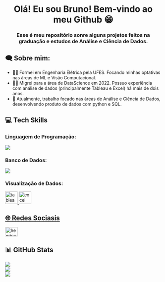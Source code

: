 <h1 align="center">Olá! Eu sou Bruno! Bem-vindo ao meu Github 😁</h1>
<h3 align="center">Esse é meu repositório sonre alguns projetos feitos na graduação e estudos de Análise e Ciência de Dados.</h3>

<h2 align="left">🗨 Sobre mim:</h2>

 - 👨‍🎓 Formei em Engenharia Elétrica pela UFES. Focando minhas optativas nas áreas de ML e Visão Computacional.
 - 👨‍💻 Migrei para a área de DataScience em 2022. Possuo experiência com análise de dados (principalmente Tableau e Excel) há mais de dois anos.
 - 🔭 Atualmente, trabalho focado nas áreas de Análise e Ciência de Dados, desenvolvendo produto de dados com python e SQL.

<h2 align="left">💻 Tech Skills</h2>

<p align="left">
  <h3 align="left">Linguagem de Programação:</h3>
  <a href="https://skillicons.dev">
    <img src="https://skillicons.dev/icons?i=matlab,octave,py,r" />
  </a>
  <h3 align="left">Banco de Dados:</h3>
  <a href="https://skillicons.dev">
    <img src="https://skillicons.dev/icons?i=mysql" />
  </a>
  <h3 align="left">Visualização de Dados:</h3>
    <a href="https://www.tableau.com/" target="_blank" rel="noreferrer"> <img src="https://cdn.worldvectorlogo.com/logos/tableau-software.svg" alt="tableau" width="40" height="40"/> 
    <a href="https://www.microsoft.com/pt-br/microsoft-365/excel" target="_blank" rel="noreferrer"> <img src="https://seeklogo.com/images/E/excel-logo-974BFF9CB9-seeklogo.com.png" alt="excel" width="40" height="40"/> 
</p>

<h2 align="left">🌐 Redes Sociasis</h2>
<div style="display: inline_block">
 <p align="left">
 <a href="https://linkedin.com/in/bruno-b-guerra/" target="blank"><img align="center" src="https://raw.githubusercontent.com/rahuldkjain/github-profile-readme-generator/master/src/images/icons/Social/linked-in-alt.svg" alt="henriquewfranco" height="30" width="40" /></a>
 </p>
</div> 

<h2 align="left">📊 GitHub Stats</h2>

![](https://github-readme-stats.vercel.app/api?username=brunobguerra&theme=dracula&hide_border=false&include_all_commits=true&count_private=true)<br/>
![](https://github-readme-streak-stats.herokuapp.com/?user=brunobguerra&theme=dracula&hide_border=false)<br/>
![](https://github-readme-stats.vercel.app/api/top-langs/?username=brunobguerra&theme=dracula&hide_border=false&include_all_commits=true&count_private=true&layout=compact)

